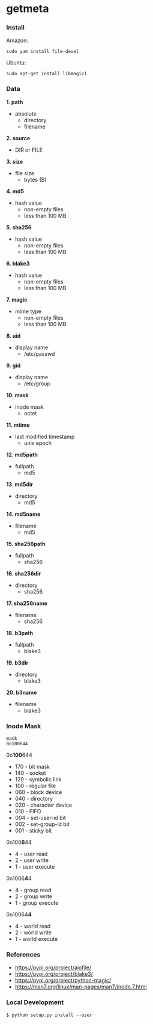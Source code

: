# getmeta

### Install

Amazon:

```
sudo yum install file-devel
```

Ubuntu:

```
sudo apt-get install libmagic1
```

### Data

**1. path**
  - absolute
    - directory
    - filename
    
**2. source**
  - DIR or FILE
  
**3. size**
  - file size 
    - bytes (B)

**4. md5**
  - hash value
    - non-empty files
    - less than 100 MB

**5. sha256**
  - hash value
    - non-empty files
    - less than 100 MB
    
**6. blake3**
  - hash value
    - non-empty files
    - less than 100 MB

**7. magic**
  - mime type
    - non-empty files
    - less than 100 MB

**8. uid**
  - display name
    - /etc/passwd
    
**9. gid**
  - display name
    - /etc/group
    
**10. mask**
  - inode mask
    - octet

**11. mtime**
  - last modified timestamp
    - unix epoch

**12. md5path**
  - fullpath
    - md5

**13. md5dir**
  - directory
    - md5

**14. md5name**
  - filename
    - md5

**15. sha256path**
  - fullpath
    - sha256

**16. sha256dir**
  - directory
    - sha256

**17. sha256name**
  - filename
    - sha256

**18. b3path**
  - fullpath
    - blake3

**19. b3dir**
  - directory
    - blake3

**20. b3name**
  - filename
    - blake3

### Inode Mask

```
mask
0o100644
```

0o**100**644

- 170 - bit mask
- 140 - socket
- 120 - symbolic link
- 100 - regular file
- 060 - block device
- 040 - directory
- 020 - character device
- 010 - FIFO
- 004 - set-user-id bit
- 002 - set-group-id bit
- 001 - sticky bit

0o100**6**44

- 4 - user read
- 2 - user write 
- 1 - user execute 

0o1006**4**4

- 4 - group read 
- 2 - group write 
- 1 - group execute 

0o10064**4**

- 4 - world read 
- 2 - world write 
- 1 - world execute 

### References

- https://pypi.org/project/aiofile/
- https://pypi.org/project/blake3/
- https://pypi.org/project/python-magic/
- https://man7.org/linux/man-pages/man7/inode.7.html

### Local Development

```
$ python setup.py install --user
```

